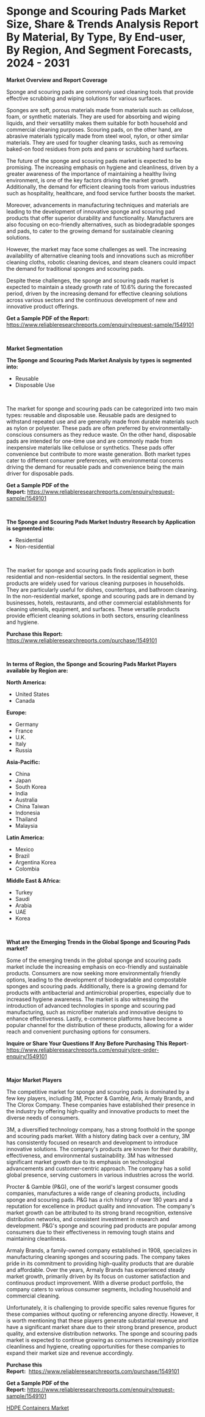 <p><h1>Sponge and Scouring Pads Market Size, Share & Trends Analysis Report By Material, By Type, By End-user, By Region, And Segment Forecasts, 2024 - 2031</h1></p><p><strong>Market Overview and Report Coverage</strong></p>
<p><p>Sponge and scouring pads are commonly used cleaning tools that provide effective scrubbing and wiping solutions for various surfaces. </p><p>Sponges are soft, porous materials made from materials such as cellulose, foam, or synthetic materials. They are used for absorbing and wiping liquids, and their versatility makes them suitable for both household and commercial cleaning purposes. Scouring pads, on the other hand, are abrasive materials typically made from steel wool, nylon, or other similar materials. They are used for tougher cleaning tasks, such as removing baked-on food residues from pots and pans or scrubbing hard surfaces.</p><p>The future of the sponge and scouring pads market is expected to be promising. The increasing emphasis on hygiene and cleanliness, driven by a greater awareness of the importance of maintaining a healthy living environment, is one of the key factors driving the market growth. Additionally, the demand for efficient cleaning tools from various industries such as hospitality, healthcare, and food service further boosts the market. </p><p>Moreover, advancements in manufacturing techniques and materials are leading to the development of innovative sponge and scouring pad products that offer superior durability and functionality. Manufacturers are also focusing on eco-friendly alternatives, such as biodegradable sponges and pads, to cater to the growing demand for sustainable cleaning solutions.</p><p>However, the market may face some challenges as well. The increasing availability of alternative cleaning tools and innovations such as microfiber cleaning cloths, robotic cleaning devices, and steam cleaners could impact the demand for traditional sponges and scouring pads.</p><p>Despite these challenges, the sponge and scouring pads market is expected to maintain a steady growth rate of 10.6% during the forecasted period, driven by the increasing demand for effective cleaning solutions across various sectors and the continuous development of new and innovative product offerings.</p></p>
<p><strong>Get a Sample PDF of the Report:</strong> <a href="https://www.reliableresearchreports.com/enquiry/request-sample/1549101">https://www.reliableresearchreports.com/enquiry/request-sample/1549101</a></p>
<p>&nbsp;</p>
<p><strong>Market Segmentation</strong></p>
<p><strong>The Sponge and Scouring Pads Market Analysis by types is segmented into:</strong></p>
<p><ul><li>Reusable</li><li>Disposable Use</li></ul></p>
<p>&nbsp;</p>
<p><p>The market for sponge and scouring pads can be categorized into two main types: reusable and disposable use. Reusable pads are designed to withstand repeated use and are generally made from durable materials such as nylon or polyester. These pads are often preferred by environmentally-conscious consumers as they reduce waste. On the other hand, disposable pads are intended for one-time use and are commonly made from inexpensive materials like cellulose or synthetics. These pads offer convenience but contribute to more waste generation. Both market types cater to different consumer preferences, with environmental concerns driving the demand for reusable pads and convenience being the main driver for disposable pads.</p></p>
<p><strong>Get a Sample PDF of the Report:</strong>&nbsp;<a href="https://www.reliableresearchreports.com/enquiry/request-sample/1549101">https://www.reliableresearchreports.com/enquiry/request-sample/1549101</a></p>
<p>&nbsp;</p>
<p><strong>The Sponge and Scouring Pads Market Industry Research by Application is segmented into:</strong></p>
<p><ul><li>Residential</li><li>Non-residential</li></ul></p>
<p>&nbsp;</p>
<p><p>The market for sponge and scouring pads finds application in both residential and non-residential sectors. In the residential segment, these products are widely used for various cleaning purposes in households. They are particularly useful for dishes, countertops, and bathroom cleaning. In the non-residential market, sponge and scouring pads are in demand by businesses, hotels, restaurants, and other commercial establishments for cleaning utensils, equipment, and surfaces. These versatile products provide efficient cleaning solutions in both sectors, ensuring cleanliness and hygiene.</p></p>
<p><strong>Purchase this Report:</strong>&nbsp; <a href="https://www.reliableresearchreports.com/purchase/1549101">https://www.reliableresearchreports.com/purchase/1549101</a></p>
<p>&nbsp;</p>
<p><strong>In terms of Region, the Sponge and Scouring Pads Market Players available by Region are:</strong></p>
<p>
    <p> <strong> North America: </strong>
        <ul>
            <li>United States</li>
            <li>Canada</li>
        </ul>
        </p> 
    <p> <strong> Europe: </strong>
        <ul>
            <li>Germany</li>
            <li>France</li>
            <li>U.K.</li>
            <li>Italy</li>
            <li>Russia</li>
        </ul>
        </p> 
    <p> <strong> Asia-Pacific: </strong>
        <ul>
            <li>China</li>
            <li>Japan</li>
            <li>South Korea</li>
            <li>India</li>
            <li>Australia</li>
            <li>China Taiwan</li>
            <li>Indonesia</li>
            <li>Thailand</li>
            <li>Malaysia</li>
        </ul>
        </p> 
    <p> <strong> Latin America: </strong>
        <ul>
            <li>Mexico</li>
            <li>Brazil</li>
            <li>Argentina Korea</li>
            <li>Colombia</li>
        </ul>
        </p> 
    <p> <strong> Middle East & Africa: </strong>
        <ul>
            <li>Turkey</li>
            <li>Saudi</li>
            <li>Arabia</li>
            <li>UAE</li>
            <li>Korea</li>
        </ul>
    </p>
    </p>
<p>&nbsp;</p>
<p><strong>What are the Emerging Trends in the Global Sponge and Scouring Pads market?</strong></p>
<p><p>Some of the emerging trends in the global sponge and scouring pads market include the increasing emphasis on eco-friendly and sustainable products. Consumers are now seeking more environmentally friendly options, leading to the development of biodegradable and compostable sponges and scouring pads. Additionally, there is a growing demand for products with antibacterial and antimicrobial properties, especially due to increased hygiene awareness. The market is also witnessing the introduction of advanced technologies in sponge and scouring pad manufacturing, such as microfiber materials and innovative designs to enhance effectiveness. Lastly, e-commerce platforms have become a popular channel for the distribution of these products, allowing for a wider reach and convenient purchasing options for consumers.</p></p>
<p><strong>Inquire or Share Your Questions If Any Before Purchasing This Report</strong>- <a href="https://www.reliableresearchreports.com/enquiry/pre-order-enquiry/1549101">https://www.reliableresearchreports.com/enquiry/pre-order-enquiry/1549101</a></p>
<p>&nbsp;</p>
<p><strong>Major Market Players</strong></p>
<p><p>The competitive market for sponge and scouring pads is dominated by a few key players, including 3M, Procter & Gamble, Arix, Armaly Brands, and The Clorox Company. These companies have established their presence in the industry by offering high-quality and innovative products to meet the diverse needs of consumers.</p><p>3M, a diversified technology company, has a strong foothold in the sponge and scouring pads market. With a history dating back over a century, 3M has consistently focused on research and development to introduce innovative solutions. The company's products are known for their durability, effectiveness, and environmental sustainability. 3M has witnessed significant market growth due to its emphasis on technological advancements and customer-centric approach. The company has a solid global presence, serving customers in various industries across the world.</p><p>Procter & Gamble (P&G), one of the world's largest consumer goods companies, manufactures a wide range of cleaning products, including sponge and scouring pads. P&G has a rich history of over 180 years and a reputation for excellence in product quality and innovation. The company's market growth can be attributed to its strong brand recognition, extensive distribution networks, and consistent investment in research and development. P&G's sponge and scouring pad products are popular among consumers due to their effectiveness in removing tough stains and maintaining cleanliness.</p><p>Armaly Brands, a family-owned company established in 1908, specializes in manufacturing cleaning sponges and scouring pads. The company takes pride in its commitment to providing high-quality products that are durable and affordable. Over the years, Armaly Brands has experienced steady market growth, primarily driven by its focus on customer satisfaction and continuous product improvement. With a diverse product portfolio, the company caters to various consumer segments, including household and commercial cleaning.</p><p>Unfortunately, it is challenging to provide specific sales revenue figures for these companies without quoting or referencing anyone directly. However, it is worth mentioning that these players generate substantial revenue and have a significant market share due to their strong brand presence, product quality, and extensive distribution networks. The sponge and scouring pads market is expected to continue growing as consumers increasingly prioritize cleanliness and hygiene, creating opportunities for these companies to expand their market size and revenue accordingly.</p></p>
<p><strong>Purchase this Report:</strong>&nbsp;&nbsp;<a href="https://www.reliableresearchreports.com/purchase/1549101">https://www.reliableresearchreports.com/purchase/1549101</a></p>
<p></p>
<p><strong>Get a Sample PDF of the Report:</strong>&nbsp;<a href="https://www.reliableresearchreports.com/enquiry/request-sample/1549101">https://www.reliableresearchreports.com/enquiry/request-sample/1549101</a></p>
<p><p><a href="https://github.com/yoshih12/Market-Research-Report-List-1/blob/main/hdpe-containers-market.md">HDPE Containers Market</a></p></p>